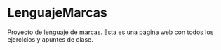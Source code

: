# LenguajeMarcas
Proyecto de lenguaje de marcas.
Esta es una página web con todos los ejercicios y apuntes de clase.
